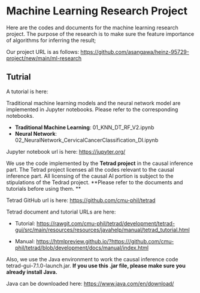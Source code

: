 # Machine Learning Research Project
Here are the codes and documents for the machine learning research project. 
The purpose of the research is to make sure the feature importance of algorithms for inferring the result; 

Our project URL is as follows:
https://github.com/asangawa/heinz-95729-project/new/main/ml-research

## Tutrial
A tutorial is here:

Traditional machine learning models and the neural network model are implemented in Jupyter notebooks. 
Please refer to the corresponding notebooks.
  * **Traditional Machine Learning**: 01_KNN_DT_RF_V2.ipynb
  * **Neural Network**: 02_NeuralNetwork_CervicalCancerClassification_DI.ipynb

Jupyter notebook url is here:
https://jupyter.org/

We use the code implemented by the **Tetrad project** in the causal inference part. 
The Tetrad project licenses all the codes relevant to the causal inference part. 
All licensing of the causal AI portion is subject to the stipulations of the Tedrad project. 
**Please refer to the documents and tutorials before using them. **

Tetrad GitHub url is here:
https://github.com/cmu-phil/tetrad

Tetrad document and tutorial URLs are here:


  * Tutorial:
https://rawgit.com/cmu-phil/tetrad/development/tetrad-gui/src/main/resources/resources/javahelp/manual/tetrad_tutorial.html


  * Manual:
https://htmlpreview.github.io/?https:///github.com/cmu-phil/tetrad/blob/development/docs/manual/index.html

Also, we use the Java environment to work the causal inference code tetrad-gui-7.1.0-launch.jar. 
**If you use this .jar file, please make sure you already install Java.**

Java can be downloaded here:
https://www.java.com/en/download/
